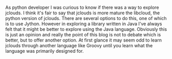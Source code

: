 As python developer I was curious to know if there was a way to explore jclouds. I think it's fair to say that
jclouds is more mature the libcloud, the python version of jclouds. There are several options to
do this, one of which is to use Jython. However in exploring a library written in Java I've always felt that
it might be better to explore using the Java language. Obviously this is just an opinion and really the point
of this blog is not to debate which is better, but to offer another option. At first glance it may seem odd
to learn jclouds through another language like Groovy until you learn what the language was primarily designed for.
